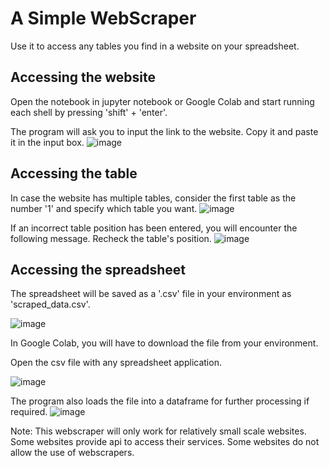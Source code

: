 # A Simple WebScraper
Use it to access any tables you find in a website on your spreadsheet.

## Accessing the website 
Open the notebook in jupyter notebook or Google Colab and start running each shell by pressing 'shift' + 'enter'.

The program will ask you to input the link to the website. 
Copy it and paste it in the input box.
![image](https://github.com/Kev-Daran/WebScraper/assets/81677957/dbeaef83-b90c-4517-a1d1-d93863e349d0)

## Accessing the table
In case the website has multiple tables, consider the first table as the number '1' and specify which table you want.
![image](https://github.com/Kev-Daran/WebScraper/assets/81677957/d5c2ac2e-4e59-4d93-8068-a3e9dbe18906)

If an incorrect table position has been entered, you will encounter the following message.
Recheck the table's position.
![image](https://github.com/Kev-Daran/WebScraper/assets/81677957/e1cfe968-7483-419c-9b5a-9b38ae60c92a)

## Accessing the spreadsheet
The spreadsheet will be saved as a '.csv' file in your environment as 'scraped_data.csv'.

![image](https://github.com/Kev-Daran/WebScraper/assets/81677957/c814780c-b28e-444f-a6a7-e2538703071a)

In Google Colab, you will have to download the file from your environment. 

Open the csv file with any spreadsheet application.

![image](https://github.com/Kev-Daran/WebScraper/assets/81677957/537d99aa-8c35-494a-8806-fdb08a1ef680)

The program also loads the file into a dataframe for further processing if required.
![image](https://github.com/Kev-Daran/WebScraper/assets/81677957/7aa3d19a-8ee9-401a-990c-d5b50c11375a)


Note: This webscraper will only work for relatively small scale websites. Some websites provide api to access their services. Some websites do not allow the use of webscrapers.

